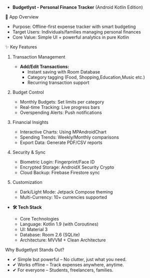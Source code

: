 - **Budgetlyst - Personal Finance Tracker** (Android Kotlin Edition)
  
📱 App Overview

  - Purpose: Offline-first expense tracker with smart budgeting
  - Target Users: Individuals/families managing personal finances
  - Core Value: Simple UI + powerful analytics in pure Kotlin

✨ Key Features

  1. Transaction Management
     
      - **Add/Edit Transactions:**
          - Instant saving with Room Database
          - Category tagging (Food, Shopping,Education,Music etc.)
          - Recurring transaction support

  2. Budget Control
     
      - Monthly Budgets: Set limits per category
      - Real-time Tracking: Live progress bars
      - Overspending Alerts: Push notifications

  3. Financial Insights
     
     - Interactive Charts: Using MPAndroidChart
     - Spending Trends: Weekly/Monthly comparisons
     - Export Data: Generate PDF/CSV reports

  4. Security & Sync
     
     - Biometric Login: Fingerprint/Face ID
     - Encrypted Storage: AndroidX Security Crypto
     - Cloud Backup: Firebase Firestore sync

  5. Customization
     
     - Dark/Light Mode: Jetpack Compose theming
     - Multi-Currency: 10+ currencies supported
       

 - **🛠 Tech Stack**
  
     - Core Technologies
     - Language: Kotlin 1.9 (with Coroutines)
     - UI: Material 3
     - Database: Room 2.6 (SQLite)
     - Architecture: MVVM + Clean Architecture


Why Budgetlyst Stands Out?

  - ✔ Simple but powerful – No clutter, just what you need.
  - ✔ Works offline – Track expenses anywhere, anytime.
  - ✔ For everyone – Students, freelancers, families.
